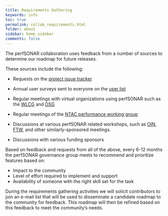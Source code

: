 ```yaml
---
title: Requirements Gathering
keywords: info
toc: true
permalink: collab_requirements.html
folder: about
sidebar: home_sidebar
comments: false
---
```


The perfSONAR collaboration uses feedback from a number of sources to
determine our roadmap for future releases.

These sources include the following:

 * Requests on the [project issue
   tracker](https://github.com/perfsonar/project/issues)

 * Annual user surveys sent to everyone on the [user
   list](mailto:perfsonar-user@internet2.edu)

 * Regular meetings with virtual organizations using perfSONAR such as
   the [WLCG](http://wlcg.web.cern.ch/) and
   [OSG](http://www.opensciencegrid.org/)

 * Regular meetings of the [NTAC performance working
   group](https://wiki.internet2.edu/confluence/display/ntac/Performance+Working+Group+Charter)

 * Discussions at various perfSONAR related workshops, such as
   [OIN](http://oinworkshop.com/),
   [FTW](https://meetings.internet2.edu/2015-ftw-perfsonar-deployment-best-practices/),
   and other similarly-sponsored meetings.

 * Discussions with various funding sponsors

Based on feedback and requests from all of the above, every 6-12
months the perfSONAR governance group meets to recommend and
prioritize features based on:

 * Impact to the community
 * Level of effort required to implement and support
 * Availability of someone with the right skill set for the task

During the requirements gathering activities we will solicit
contributors to join an e-mail list that will be used to disseminate a
candidate roadmap to the community for feedback.  This roadmap will
then be refined based on this feedback to meet the community’s needs.
